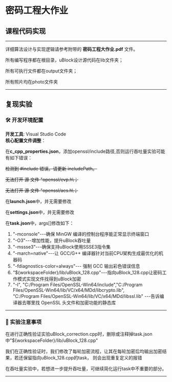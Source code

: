# 密码工程大作业


## 课程代码实现

---


详细算法设计与实现逻辑请参考附带的 **密码工程大作业.pdf** 文件。

所有编写程序都在根目录，uBlock设计源代码在lib文件夹；

所有可执行文件都在output文件夹；

所有照片均在photo文件夹

---


## 复现实验

### 🛠️ 开发环境配置
**开发工具**: Visual Studio Code  
**核心配置文件调整**：


在**c_cpp_properties.json**，添加openssl/include路径,否则运行吞吐量实验可能有如下错误：

~~检测到 #include 错误。请更新 includePath。~~

~~无法打开 源 文件 \"openssl/evp.h\；~~

~~无法打开 源 文件 \"openssl/aes.h\；~~

在**launch.json**中，并无需要修改

在**settings.json**中，并无需要修改

在**task.json**中，args[]修改如下：

1. "-mconsole"---确保 MinGW 编译的控制台程序能正常显示终端窗口
2. "-O3"---增加性能，提升uBlock吞吐量
3. "-mssse3"---确保支持uBlock使用SSSE3指令集
4. "-march=native"---让 GCC/G++ 编译器针对当前CPU架构生成最优化的机器码
5. "-fdiagnostics-color=always"--- 强制 GCC 输出彩色错误信息
6. "${workspaceFolder}/lib/uBlock_128.cpp"---指向uBlock_128.cpp让密码工作模式实现文件找得到uBlock加密
7. "-I", "C:/Program Files/OpenSSL-Win64/include","C:/Program Files/OpenSSL-Win64/lib/VC/x64/MDd/libcrypto.lib",  
"C:/Program Files/OpenSSL-Win64/lib/VC/x64/MDd/libssl.lib" ---告诉编译器去哪里找 OpenSSL 头文件和加密功能的静态库

---

### 🔬 实验注意事项
在进行正确性验证实验uBlock_correction.cpp时，删除或注释掉task.json中"${workspaceFolder}/lib/uBlock_128.cpp"

我们在正确性验证时，我们修改了每轮加密流程，让其在每轮加密后均输出加密结果，若还保留指向uBlock_128.cpp的task，
则会出现重复定义的报错

在吞吐量实验中，若想进一步提升吞吐量，可继续简化运行task中不重要的部分。

---

